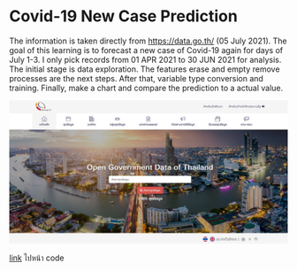 
# Covid-19 New Case Prediction

The information is taken directly from https://data.go.th/ (05 July 2021). The goal of this learning is to forecast a new case of Covid-19 again for days of July 1-3. I only pick records from 01 APR 2021 to 30 JUN 2021 for analysis. The initial stage is data exploration. The features erase and empty remove processes are the next steps. After that, variable type conversion and training. Finally, make a chart and compare the prediction to a actual value.

![image](pictures/website.jpg)

[link]() ไปหน้า code